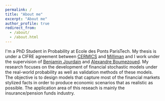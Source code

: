 ```yaml
---
permalink: /
title: "About me"
excerpt: "About me"
author_profile: true
redirect_from: 
  - /about/
  - /about.html
---
```


I'm a PhD Student in Probability at Ecole des Ponts ParisTech. My thesis is under a CIFRE agreement between [CERMICS](https://cermics-lab.enpc.fr/) and [Milliman](https://fr.milliman.com/fr-fr/) and I work under the supervision of [Benjamin Jourdain](https://cermics.enpc.fr/~jourdain/) and [Alexandre Boumezoued](https://www.linkedin.com/in/alexandre-boumezoued-aa18705b/). My research focuses on the development of financial stochastic models under the real-world probability as well as validation methods of these models. The objective is to design models that capture most of the financial markets stylized facts in order to produce economic scenarios that as realistic as possible. The application area of this reseach is mainly the insurance/pension funds industry. 
